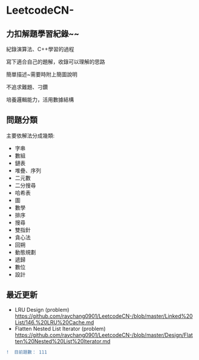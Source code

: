 # LeetcodeCN-   

## 力扣解題學習紀錄~~

紀錄演算法、C++學習的過程    
 
寫下適合自己的題解，收錄可以理解的思路    

簡單描述~需要時附上簡圖說明    

不追求難題、刁鑽    

培養邏輯能力，活用數據結構


## 問題分類

主要依解法分成幾類:

* 字串
* 數組
* 鏈表
* 堆疊、序列
* 二元數
* 二分搜尋
* 哈希表
* 圖
* 數學
* 排序
* 搜尋
* 雙指針
* 貪心法
* 回朔
* 動態規劃
* 遞歸
* 數位
* 設計
## 最近更新

* LRU Design (problem)
https://github.com/raychang0901/LeetcodeCN-/blob/master/Linked%20List/146.%20LRU%20Cache.md
* Flatten Nested List Iterator (problem)
https://github.com/raychang0901/LeetcodeCN-/blob/master/Design/Flatten%20Nested%20List%20Iterator.md
 
```diff
!  目前題數： 111

```
